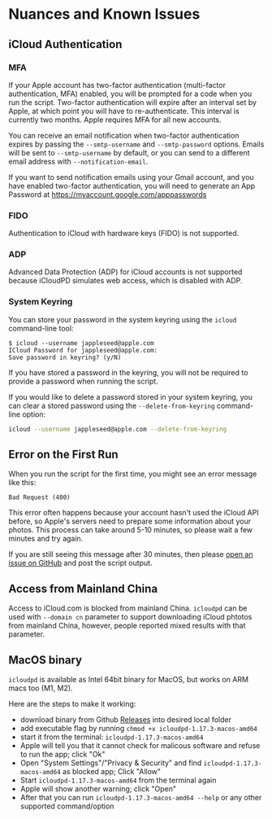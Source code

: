 # Nuances and Known Issues

## iCloud Authentication

### MFA

If your Apple account has two-factor authentication (multi-factor authentication, MFA) enabled,
you will be prompted for a code when you run the script. Two-factor authentication will expire after an interval set by Apple,
at which point you will have to re-authenticate. This interval is currently two months. Apple requires MFA for all new accounts.

You can receive an email notification when two-factor authentication expires by passing the
`--smtp-username` and `--smtp-password` options. Emails will be sent to `--smtp-username` by default,
or you can send to a different email address with `--notification-email`.

If you want to send notification emails using your Gmail account, and you have enabled two-factor authentication, you will need to generate an App Password at <https://myaccount.google.com/apppasswords>

### FIDO

Authentication to iCloud with hardware keys (FIDO) is not supported.

### ADP

Advanced Data Protection (ADP) for iCloud accounts is not supported because iCloudPD simulates web access, which is disabled with ADP.

### System Keyring

You can store your password in the system keyring using the `icloud` command-line tool:

``` plain
$ icloud --username jappleseed@apple.com
ICloud Password for jappleseed@apple.com:
Save password in keyring? (y/N)
```

If you have stored a password in the keyring, you will not be required to provide a password
when running the script.

If you would like to delete a password stored in your system keyring,
you can clear a stored password using the `--delete-from-keyring` command-line option:

``` sh
icloud --username jappleseed@apple.com --delete-from-keyring
```

## Error on the First Run

When you run the script for the first time, you might see an error message like this:

``` plain
Bad Request (400)
```

This error often happens because your account hasn't used the iCloud API before, so Apple's servers need to prepare some information about your photos. This process can take around 5-10 minutes, so please wait a few minutes and try again.

If you are still seeing this message after 30 minutes, then please [open an issue on GitHub](https://github.com/icloud-photos-downloader/icloud_photos_downloader/issues/new) and post the script output.

## Access from Mainland China

Access to iCloud.com is blocked from mainland China. `icloudpd` can be used with `--domain cn` parameter to support downloading iCloud phtotos from mainland China, however, people reported mixed results with that parameter.

## MacOS binary

`icloudpd` is available as Intel 64bit binary for MacOS, but works on ARM macs too (M1, M2).

Here are the steps to make it working:
- download binary from Github [Releases](https://github.com/icloud-photos-downloader/icloud_photos_downloader/releases) into desired local folder
- add executable flag by running `chmod +x icloudpd-1.17.3-macos-amd64`
- start it from the terminal: `icloudpd-1.17.3-macos-amd64`
- Apple will tell you that it cannot check for malicous software and refuse to run the app; click "Ok"
- Open "System Settings"/"Privacy & Security" and find `icloudpd-1.17.3-macos-amd64` as blocked app; Click "Allow"
- Start `icloudpd-1.17.3-macos-amd64` from the terminal again
- Apple will show another warning; click "Open"
- After that you can run `icloudpd-1.17.3-macos-amd64 --help` or any other supported command/option
